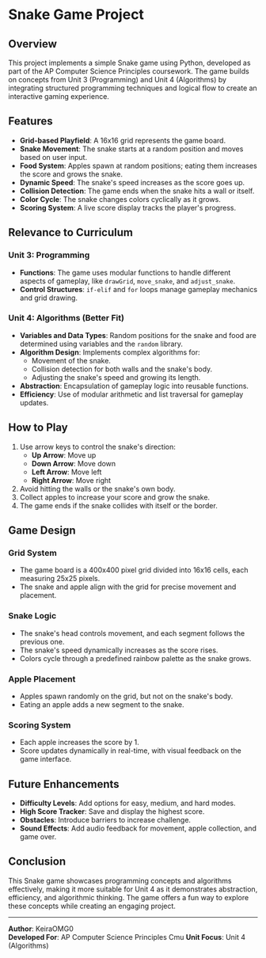 # Snake Game Project

## Overview
This project implements a simple Snake game using Python, developed as part of the AP Computer Science Principles coursework. The game builds on concepts from Unit 3 (Programming) and Unit 4 (Algorithms) by integrating structured programming techniques and logical flow to create an interactive gaming experience.

## Features
- **Grid-based Playfield**: A 16x16 grid represents the game board.
- **Snake Movement**: The snake starts at a random position and moves based on user input.
- **Food System**: Apples spawn at random positions; eating them increases the score and grows the snake.
- **Dynamic Speed**: The snake's speed increases as the score goes up.
- **Collision Detection**: The game ends when the snake hits a wall or itself.
- **Color Cycle**: The snake changes colors cyclically as it grows.
- **Scoring System**: A live score display tracks the player's progress.

## Relevance to Curriculum
### Unit 3: Programming
- **Functions**: The game uses modular functions to handle different aspects of gameplay, like `drawGrid`, `move_snake`, and `adjust_snake`.
- **Control Structures**: `if-elif` and `for` loops manage gameplay mechanics and grid drawing.

### Unit 4: Algorithms (Better Fit)
- **Variables and Data Types**: Random positions for the snake and food are determined using variables and the `random` library.
- **Algorithm Design**: Implements complex algorithms for:
  - Movement of the snake.
  - Collision detection for both walls and the snake's body.
  - Adjusting the snake's speed and growing its length.
- **Abstraction**: Encapsulation of gameplay logic into reusable functions.
- **Efficiency**: Use of modular arithmetic and list traversal for gameplay updates.

## How to Play
1. Use arrow keys to control the snake's direction:
   - **Up Arrow**: Move up
   - **Down Arrow**: Move down
   - **Left Arrow**: Move left
   - **Right Arrow**: Move right
2. Avoid hitting the walls or the snake's own body.
3. Collect apples to increase your score and grow the snake.
4. The game ends if the snake collides with itself or the border.

## Game Design
### Grid System
- The game board is a 400x400 pixel grid divided into 16x16 cells, each measuring 25x25 pixels.
- The snake and apple align with the grid for precise movement and placement.

### Snake Logic
- The snake's head controls movement, and each segment follows the previous one.
- The snake's speed dynamically increases as the score rises.
- Colors cycle through a predefined rainbow palette as the snake grows.

### Apple Placement
- Apples spawn randomly on the grid, but not on the snake's body.
- Eating an apple adds a new segment to the snake.

### Scoring System
- Each apple increases the score by 1.
- Score updates dynamically in real-time, with visual feedback on the game interface.

## Future Enhancements
- **Difficulty Levels**: Add options for easy, medium, and hard modes.
- **High Score Tracker**: Save and display the highest score.
- **Obstacles**: Introduce barriers to increase challenge.
- **Sound Effects**: Add audio feedback for movement, apple collection, and game over.

## Conclusion
This Snake game showcases programming concepts and algorithms effectively, making it more suitable for Unit 4 as it demonstrates abstraction, efficiency, and algorithmic thinking. The game offers a fun way to explore these concepts while creating an engaging project.

---

**Author**: KeiraOMG0  
**Developed For**: AP Computer Science Principles  Cmu
**Unit Focus**: Unit 4 (Algorithms)

